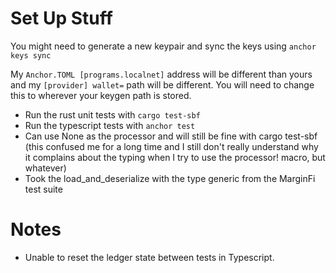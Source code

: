 # Set Up Stuff

You might need to generate a new keypair and sync the keys using `anchor keys sync`

My `Anchor.TOML [programs.localnet]` address will be different than yours and my `[provider] wallet=` path will be different. You will need to change this to wherever your keygen path is stored.

-   Run the rust unit tests with `cargo test-sbf`
-   Run the typescript tests with `anchor test`
-   Can use None as the processor and will still be fine with cargo test-sbf (this confused me for a long time and I still don't really understand why it complains about the typing when I try to use the processor! macro, but whatever)
-   Took the load_and_deserialize with the type generic from the MarginFi test suite

# Notes

-   Unable to reset the ledger state between tests in Typescript.
